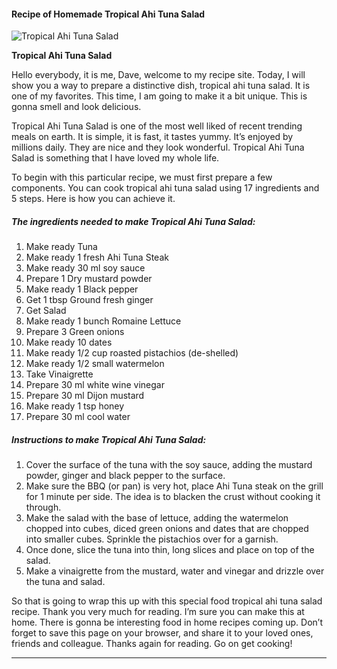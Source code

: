             

#### Recipe of Homemade Tropical Ahi Tuna Salad

![Tropical Ahi Tuna Salad](https://img-global.cpcdn.com/recipes/5963742648991744/751x532cq70/tropical-ahi-tuna-salad-recipe-main-photo.jpg)

**Tropical Ahi Tuna Salad**

Hello everybody, it is me, Dave, welcome to my recipe site. Today, I will show you a way to prepare a distinctive dish, tropical ahi tuna salad. It is one of my favorites. This time, I am going to make it a bit unique. This is gonna smell and look delicious.

Tropical Ahi Tuna Salad is one of the most well liked of recent trending meals on earth. It is simple, it is fast, it tastes yummy. It’s enjoyed by millions daily. They are nice and they look wonderful. Tropical Ahi Tuna Salad is something that I have loved my whole life.

To begin with this particular recipe, we must first prepare a few components. You can cook tropical ahi tuna salad using 17 ingredients and 5 steps. Here is how you can achieve it.

##### The ingredients needed to make Tropical Ahi Tuna Salad:

1.  Make ready Tuna
2.  Make ready 1 fresh Ahi Tuna Steak
3.  Make ready 30 ml soy sauce
4.  Prepare 1 Dry mustard powder
5.  Make ready 1 Black pepper
6.  Get 1 tbsp Ground fresh ginger
7.  Get Salad
8.  Make ready 1 bunch Romaine Lettuce
9.  Prepare 3 Green onions
10.  Make ready 10 dates
11.  Make ready 1/2 cup roasted pistachios (de-shelled)
12.  Make ready 1/2 small watermelon
13.  Take Vinaigrette
14.  Prepare 30 ml white wine vinegar
15.  Prepare 30 ml Dijon mustard
16.  Make ready 1 tsp honey
17.  Prepare 30 ml cool water

##### Instructions to make Tropical Ahi Tuna Salad:

1.  Cover the surface of the tuna with the soy sauce, adding the mustard powder, ginger and black pepper to the surface.
2.  Make sure the BBQ (or pan) is very hot, place Ahi Tuna steak on the grill for 1 minute per side. The idea is to blacken the crust without cooking it through.
3.  Make the salad with the base of lettuce, adding the watermelon chopped into cubes, diced green onions and dates that are chopped into smaller cubes. Sprinkle the pistachios over for a garnish.
4.  Once done, slice the tuna into thin, long slices and place on top of the salad.
5.  Make a vinaigrette from the mustard, water and vinegar and drizzle over the tuna and salad.

So that is going to wrap this up with this special food tropical ahi tuna salad recipe. Thank you very much for reading. I’m sure you can make this at home. There is gonna be interesting food in home recipes coming up. Don’t forget to save this page on your browser, and share it to your loved ones, friends and colleague. Thanks again for reading. Go on get cooking!

* * *